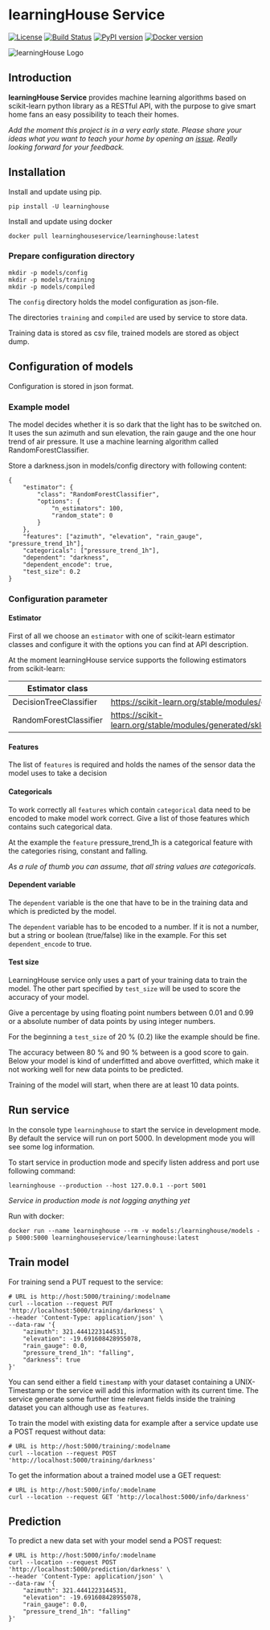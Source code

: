 # learningHouse Service 
[![License](https://img.shields.io/github/license/LearningHouseService/learninghouse-core)](https://github.com/LearningHouseService/learninghouse-core/blob/master/LICENSE)
[![Build Status](https://img.shields.io/travis/LearningHouseService/learninghouse-core)](https://travis-ci.org/LearningHouseService/learninghouse-core) [![PyPI version](https://img.shields.io/pypi/v/learninghouse.svg)](https://pypi.org/project/learninghouse/) [![Docker version](https://img.shields.io/docker/v/learninghouseservice/learninghouse/latest?label=docker)](https://hub.docker.com/r/learninghouseservice/learninghouse)

![learningHouse Logo](https://raw.githubusercontent.com/LearningHouseService/learninghouse-core/master/artwork/learninghouse_logo.svg)

## Introduction

**learningHouse Service** provides machine learning algorithms based on scikit-learn python library as a RESTful API, with the purpose to give smart home fans an easy possibility to teach their homes.

*Add the moment this project is in a very early state. Please share your ideas what you want to teach your home by opening an [issue](https://github.com/LearningHouseService/learninghouse-core/issues). Really looking forward for your feedback.*

## Installation

Install and update using pip.
```
pip install -U learninghouse
```

Install and update using docker
```
docker pull learninghouseservice/learninghouse:latest
```

### Prepare configuration directory
```
mkdir -p models/config
mkdir -p models/training
mkdir -p models/compiled
```

The `config` directory holds the model configuration as json-file.

The directories `training` and `compiled` are used by service to store data.

Training data is stored as csv file, trained models are stored as object dump.

## Configuration of models

Configuration is stored in json format.

### Example model

The model decides whether it is so dark that the light has to be switched on. It uses the sun azimuth and sun elevation, the rain gauge and the one hour trend of air pressure. It use a machine learning algorithm called RandomForestClassifier.

Store a darkness.json in models/config directory with following content:

```
{
    "estimator": {
        "class": "RandomForestClassifier",
        "options": {
            "n_estimators": 100, 
            "random_state": 0
        }
    },
    "features": ["azimuth", "elevation", "rain_gauge", "pressure_trend_1h"],
    "categoricals": ["pressure_trend_1h"],
    "dependent": "darkness",
    "dependent_encode": true,
    "test_size": 0.2
}
```

### Configuration parameter

#### Estimator

First of all we choose an `estimator` with one of scikit-learn estimator classes and configure it with the options you can find at API description. 

At the moment learningHouse service supports the following estimators from scikit-learn:

| Estimator class | API Reference for options |
|-----------------|-------------------|
| DecisionTreeClassifier | https://scikit-learn.org/stable/modules/generated/sklearn.tree.DecisionTreeClassifier.html#sklearn.tree.DecisionTreeClassifier |
| RandomForestClassifier | https://scikit-learn.org/stable/modules/generated/sklearn.ensemble.RandomForestClassifier.html#sklearn.ensemble.RandomForestClassifier |

#### Features

The list of `features` is required and holds the names of the sensor data the model uses to take a decision

#### Categoricals

To work correctly all `features` which contain `categorical` data need to be encoded to make model work correct. Give a list of those features which contains such categorical data.

At the example the `feature` pressure_trend_1h is a categorical feature with the categories rising, constant and falling. 

*As a rule of thumb you can assume, that all string values are categoricals.*

#### Dependent variable

The `dependent` variable is the one that have to be in the training data and which is predicted by the model.

The `dependent` variable has to be encoded to a number. If it is not a number, but a string or boolean (true/false) like in the example. For this set `dependent_encode` to true.

#### Test size

LearningHouse service only uses a part of your training data to train the model. The other part specified by `test_size` will be used to score the accuracy of your model.

Give a percentage by using floating point numbers between 0.01 and 0.99 or a absolute number of data points by using integer numbers.

For the beginning a `test_size` of 20 % (0.2) like the example should be fine.

The accuracy between 80 % and 90 % between is a good score to gain. Below your model is kind of underfitted and above overfitted, which make it not working well for new data points to be predicted.

Training of the model will start, when there are at least 10 data points.

## Run service

In the console type `learninghouse` to start the service in development mode. By default the service will run on port 5000. In development mode you will see some log information.

To start service in production mode and specify listen address and port use following command:

```
learninghouse --production --host 127.0.0.1 --port 5001
```

*Service in production mode is not logging anything yet*

Run with docker:

```
docker run --name learninghouse --rm -v models:/learninghouse/models -p 5000:5000 learninghouseservice/learninghouse:latest
```

## Train model

For training send a PUT request to the service:

```
# URL is http://host:5000/training/:modelname
curl --location --request PUT 'http://localhost:5000/training/darkness' \
--header 'Content-Type: application/json' \
--data-raw '{
    "azimuth": 321.4441223144531,
    "elevation": -19.691608428955078,
    "rain_gauge": 0.0,
    "pressure_trend_1h": "falling",
    "darkness": true
}'
```

You can send either a field `timestamp` with your dataset containing a UNIX-Timestamp or the service will add this information with its current time. The service generate some further time relevant fields inside the training dataset you can although use as `features`.

To train the model with existing data for example after a service update use a POST request without data:

```
# URL is http://host:5000/training/:modelname
curl --location --request POST 'http://localhost:5000/training/darkness'
```

To get the information about a trained model use a GET request:

```
# URL is http://host:5000/info/:modelname
curl --location --request GET 'http://localhost:5000/info/darkness'
```

## Prediction

To predict a new data set with your model send a POST request:

```
# URL is http://host:5000/info/:modelname
curl --location --request POST 'http://localhost:5000/prediction/darkness' \
--header 'Content-Type: application/json' \
--data-raw '{    
    "azimuth": 321.4441223144531,
    "elevation": -19.691608428955078,
    "rain_gauge": 0.0,
    "pressure_trend_1h": "falling"
}'
```